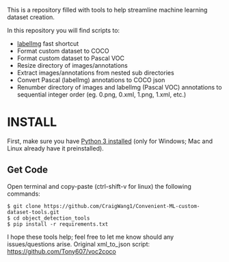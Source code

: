 This is a repository filled with tools to help streamline machine learning dataset creation.

In this repository you will find scripts to:
- [labelImg](https://github.com/tzutalin/labelImg.git) fast shortcut
- Format custom dataset to COCO
- Format custom dataset to Pascal VOC
- Resize directory of images/annotations
- Extract images/annotations from nested sub directories
- Convert Pascal (labelImg) annotations to COCO json
- Renumber directory of images and labelImg (Pascal VOC) annotations to sequential integer order (eg. 0.png, 0.xml, 1.png, 1.xml, etc.)

# **INSTALL**
First, make sure you have [Python 3 installed](https://www.python.org/downloads/) (only for Windows; Mac and Linux already have it preinstalled).

## Get Code
Open terminal and copy-paste (ctrl-shift-v for linux) the following commands:

```
$ git clone https://github.com/CraigWang1/Convenient-ML-custom-dataset-tools.git
$ cd object_detection_tools
$ pip install -r requirements.txt
```




I hope these tools help; feel free to let me know should any issues/questions arise.
Original xml_to_json script: https://github.com/Tony607/voc2coco
